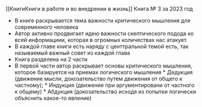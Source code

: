 [[КнигиКниги в работе и во внедрении в жизнь]]
Книга № 3 за 2023 год

* В книге раскрывается тема важности критического мышления для современного человека
* Автор активно продвигает идею важности  скептического подода ко всей информациии, которая в огромных количествах нас атакует.
* В каждой главе книги есть наряду с центтральной темой есть, так называемый важный совет из каждой глава
* Книга разделена на 2 части
* В первой части автор раскрывает основы критического мышления, которое базируется на  приемах логического мышления
      * Дедукция (движение мысли, докозательство путем движения от общего к частному);
      * Индукция (движение при аргументировани от частного к общему)
      * Абдукция (докозательство исходя из попытки логически объяснить какое-то явление)
